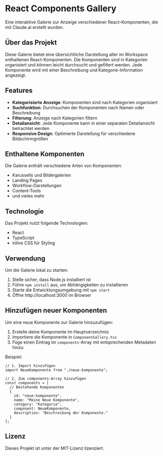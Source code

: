# React Components Gallery

Eine interaktive Galerie zur Anzeige verschiedener React-Komponenten, die mit Claude.ai erstellt wurden.

## Über das Projekt

Diese Galerie bietet eine übersichtliche Darstellung aller im Workspace enthaltenen React-Komponenten. Die Komponenten sind in Kategorien organisiert und können leicht durchsucht und gefiltert werden. Jede Komponente wird mit einer Beschreibung und Kategorie-Information angezeigt.

## Features

- **Kategorisierte Anzeige**: Komponenten sind nach Kategorien organisiert
- **Suchfunktion**: Durchsuchen der Komponenten nach Namen oder Beschreibung
- **Filterung**: Anzeige nach Kategorien filtern
- **Detailansicht**: Jede Komponente kann in einer separaten Detailansicht betrachtet werden
- **Responsive Design**: Optimierte Darstellung für verschiedene Bildschirmgrößen

## Enthaltene Komponenten

Die Galerie enthält verschiedene Arten von Komponenten:

- Karussells und Bildergalerien
- Landing Pages
- Workflow-Darstellungen
- Content-Tools
- und vieles mehr

## Technologie

Das Projekt nutzt folgende Technologien:

- React
- TypeScript
- Inline CSS für Styling

## Verwendung

Um die Galerie lokal zu starten:

1. Stelle sicher, dass Node.js installiert ist
2. Führe `npm install` aus, um Abhängigkeiten zu installieren
3. Starte die Entwicklungsumgebung mit `npm start`
4. Öffne http://localhost:3000 im Browser

## Hinzufügen neuer Komponenten

Um eine neue Komponente zur Galerie hinzuzufügen:

1. Erstelle deine Komponente im Hauptverzeichnis
2. Importiere die Komponente in `ComponentGallery.tsx`
3. Füge einen Eintrag im `components`-Array mit entsprechenden Metadaten hinzu

Beispiel:

```tsx
// 1. Import hinzufügen
import NeueKomponente from "./neue-komponente";

// 2. Zum components-Array hinzufügen
const components = [
  // Bestehende Komponenten
  {
    id: "neue-komponente",
    name: "Meine Neue Komponente",
    category: "Kategorie",
    component: NeueKomponente,
    description: "Beschreibung der Komponente."
  }
];
```

## Lizenz

Dieses Projekt ist unter der MIT-Lizenz lizenziert.
